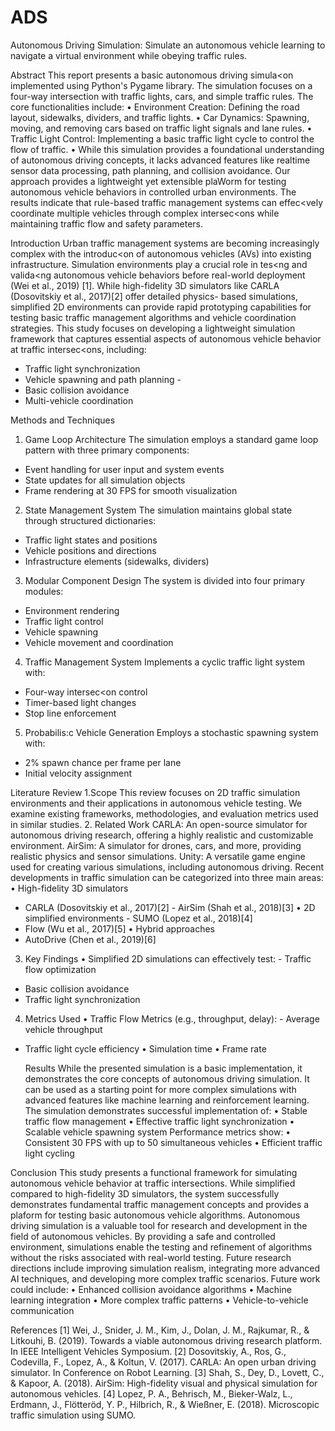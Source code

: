 # ADS
Autonomous Driving Simulation: Simulate an autonomous vehicle learning to navigate a virtual environment while obeying traffic rules.

Abstract
This report presents a basic autonomous driving simula<on implemented using Python's Pygame library. The simulation focuses on a four-way intersection with traffic lights, cars, and simple traffic rules. The core functionalities include:
• Environment Creation: Defining the road layout, sidewalks, dividers, and traffic lights.
• Car Dynamics: Spawning, moving, and removing cars based on traffic light signals and lane
rules.
• Traffic Light Control: Implementing a basic traffic light cycle to control the flow of traffic.
• While this simulation provides a foundational understanding of autonomous driving concepts, it lacks advanced features like realtime sensor data processing, path planning, and collision avoidance.
Our approach provides a lightweight yet extensible plaWorm for testing autonomous vehicle behaviors in controlled urban environments. The results indicate that rule-based traffic management systems can effec<vely coordinate multiple vehicles through complex intersec<ons while maintaining traffic flow and safety parameters.

Introduction
Urban traffic management systems are becoming increasingly complex with the introduc<on of autonomous vehicles (AVs) into existing infrastructure. Simulation environments play a crucial role in tes<ng and valida<ng autonomous vehicle behaviors before real-world deployment (Wei et al., 2019) [1]. While high-fidelity 3D simulators like CARLA (Dosovitskiy et al., 2017)[2] offer detailed physics- based simulations, simplified 2D environments can provide rapid prototyping capabilities for testing basic traffic management algorithms and vehicle coordination strategies.
This study focuses on developing a lightweight simulation framework that captures essential aspects of autonomous vehicle behavior at traffic intersec<ons, including:
- Traffic light synchronization
- Vehicle spawning and path planning -
- Basic collision avoidance
- Multi-vehicle coordination
  
 Methods and Techniques
1. Game Loop Architecture
The simulation employs a standard game loop pattern with three primary components:
- Event handling for user input and system events
- State updates for all simulation objects
- Frame rendering at 30 FPS for smooth visualization
2. State Management System
The simulation maintains global state through structured dictionaries:
- Traffic light states and positions
- Vehicle positions and directions
- Infrastructure elements (sidewalks, dividers)
3. Modular Component Design
The system is divided into four primary modules:
- Environment rendering
- Traffic light control
- Vehicle spawning
- Vehicle movement and coordination
4. Traffic Management System
Implements a cyclic traffic light system with:
- Four-way intersec<on control
- Timer-based light changes
- Stop line enforcement
5. Probabilis:c Vehicle Generation
Employs a stochastic spawning system with:
- 2% spawn chance per frame per lane
- Initial velocity assignment
 
 Literature Review
1.Scope
This review focuses on 2D traffic simulation environments and their applications in autonomous vehicle testing. We examine existing frameworks, methodologies, and evaluation metrics used in similar studies.
2. Related Work
CARLA: An open-source simulator for autonomous driving research, offering a highly realistic and customizable environment.
AirSim: A simulator for drones, cars, and more, providing realistic physics and sensor simulations. Unity: A versatile game engine used for creating various simulations, including autonomous driving. Recent developments in traffic simulation can be categorized into three main areas:
• High-fidelity 3D simulators
- CARLA (Dosovitskiy et al., 2017)[2] - AirSim (Shah et al., 2018)[3]
• 2D simplified environments - SUMO (Lopez et al., 2018)[4]
- Flow (Wu et al., 2017)[5]
• Hybrid approaches
- AutoDrive (Chen et al., 2019)[6]
3. Key Findings
• Simplified 2D simulations can effectively test: - Traffic flow optimization
- Basic collision avoidance
- Traffic light synchronization
4. Metrics Used
• Traffic Flow Metrics (e.g., throughput, delay): - Average vehicle throughput
- Traffic light cycle efficiency
• Simulation time
• Frame rate
 
  Results
While the presented simulation is a basic implementation, it demonstrates the core concepts of autonomous driving simulation. It can be used as a starting point for more complex simulations with advanced features like machine learning and reinforcement learning.
The simulation demonstrates successful implementation of:
• Stable traffic flow management
• Effective traffic light synchronization
• Scalable vehicle spawning system
Performance metrics show:
• Consistent 30 FPS with up to 50 simultaneous vehicles
• Efficient traffic light cycling

Conclusion
This study presents a functional framework for simulating autonomous vehicle behavior at traffic intersections. While simplified compared to high-fidelity 3D simulators, the system successfully demonstrates fundamental traffic management concepts and provides a plaform for testing basic autonomous vehicle algorithms.
Autonomous driving simulation is a valuable tool for research and development in the field of autonomous vehicles. By providing a safe and controlled environment, simulations enable the testing and refinement of algorithms without the risks associated with real-world testing. Future research directions include improving simulation realism, integrating more advanced AI techniques, and developing more complex traffic scenarios.
Future work could include:
• Enhanced collision avoidance algorithms
• Machine learning integration
• More complex traffic patterns
• Vehicle-to-vehicle communication
 
References
[1] Wei, J., Snider, J. M., Kim, J., Dolan, J. M., Rajkumar, R., & Litkouhi, B. (2019). Towards a viable autonomous driving research platform. In IEEE Intelligent Vehicles Symposium.
[2] Dosovitskiy, A., Ros, G., Codevilla, F., Lopez, A., & Koltun, V. (2017). CARLA: An open urban driving simulator. In Conference on Robot Learning.
[3] Shah, S., Dey, D., Lovett, C., & Kapoor, A. (2018). AirSim: High-fidelity visual and physical simulation for autonomous vehicles.
[4] Lopez, P. A., Behrisch, M., Bieker-Walz, L., Erdmann, J., Flötteröd, Y. P., Hilbrich, R., & Wießner, E. (2018). Microscopic traffic simulation using SUMO.

